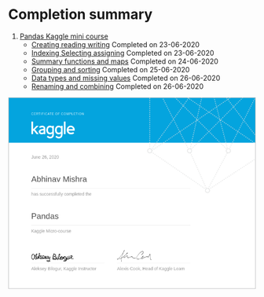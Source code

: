 # Completion summary

1. [Pandas Kaggle mini course](https://www.kaggle.com/learn/pandas)
   - [Creating reading writing](https://www.kaggle.com/residentmario/creating-reading-and-writing) Completed on 23-06-2020
   - [Indexing Selecting assigning](https://www.kaggle.com/residentmario/indexing-selecting-assigning) Completed on 23-06-2020
   - [Summary functions and maps](https://www.kaggle.com/residentmario/summary-functions-and-maps) Completed on 24-06-2020
   - [Grouping and sorting](https://www.kaggle.com/residentmario/grouping-and-sorting) Completed on 25-06-2020
   - [Data types and missing values](https://www.kaggle.com/residentmario/data-types-and-missing-values) Completed on 26-06-2020
   - [Renaming and combining](https://www.kaggle.com/residentmario/renaming-and-combining) Completed on 26-06-2020

![Certificate](../../certificates/Kaggle-Pandas.png)
